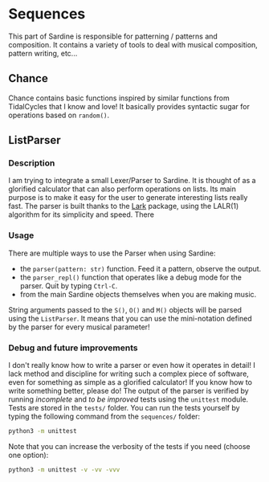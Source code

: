# Sequences

This part of Sardine is responsible for patterning / patterns and composition. It contains a variety of tools to deal with musical composition, pattern writing, etc...

## Chance

Chance contains basic functions inspired by similar functions from TidalCycles that I know and love! It basically provides syntactic sugar for operations based on `random()`.

## ListParser
### Description

I am trying to integrate a small Lexer/Parser to Sardine. It is thought of as a glorified calculator that can also perform operations on lists. Its main purpose is to make it easy for the user to generate interesting lists really fast. The parser is built thanks to the [Lark](https://github.com/lark-parser/lark) package, using the LALR(1) algorithm for its simplicity and speed. There 

### Usage

There are multiple ways to use the Parser when using Sardine:
* the `parser(pattern: str)` function. Feed it a pattern, observe the output.
* the `parser_repl()` function that operates like a debug mode for the parser. Quit by typing `Ctrl-C`.
* from the main Sardine objects themselves when you are making music.

String arguments passed to the `S()`, `O()` and `M()` objects will be parsed using the `ListParser`. It means that you can use the mini-notation defined by the parser for every musical parameter!

### Debug and future improvements

I don't really know how to write a parser or even how it operates in detail! I lack method and discipline for writing such a complex piece of software, even for something as simple as a glorified calculator! If you know how to write something better, please do! The output of the parser is verified by running *incomplete* and *to be improved* tests using the `unittest` module. Tests are stored in the `tests/` folder. You can run the tests yourself by typing the following command from the `sequences/` folder:

```bash
python3 -m unittest
```

Note that you can increase the verbosity of the tests if you need (choose one option):

```bash
python3 -m unittest -v -vv -vvv 
```
